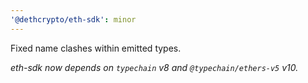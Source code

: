```yaml
---
'@dethcrypto/eth-sdk': minor
---
```


Fixed name clashes within emitted types.

_eth-sdk now depends on `typechain` v8 and `@typechain/ethers-v5` v10._
